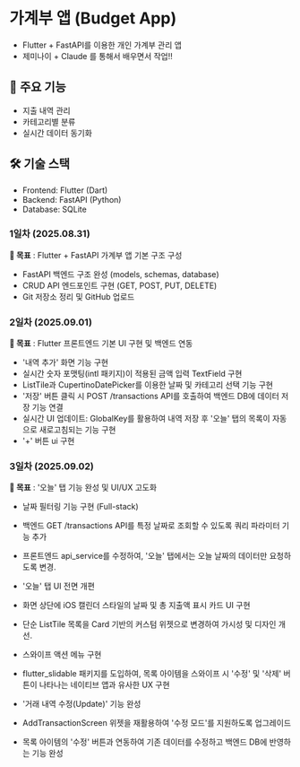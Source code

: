 # 가계부 앱 (Budget App)
- Flutter + FastAPI를 이용한 개인 가계부 관리 앱
- 제미나이 + Claude 를 통해서 배우면서 작업!!

## 📱 주요 기능
- 지출 내역 관리
- 카테고리별 분류
- 실시간 데이터 동기화

## 🛠 기술 스택
- Frontend: Flutter (Dart)
- Backend: FastAPI (Python)
- Database: SQLite

### 1일차 (2025.08.31)
**🎯 목표** : Flutter + FastAPI 가계부 앱 기본 구조 구성
- FastAPI 백엔드 구조 완성 (models, schemas, database)
- CRUD API 엔드포인트 구현 (GET, POST, PUT, DELETE)
- Git 저장소 정리 및 GitHub 업로드

### 2일차 (2025.09.01)
**🎯 목표** : Flutter 프론트엔드 기본 UI 구현 및 백엔드 연동
- '내역 추가' 화면 기능 구현
- 실시간 숫자 포맷팅(intl 패키지)이 적용된 금액 입력 TextField 구현
- ListTile과 CupertinoDatePicker를 이용한 날짜 및 카테고리 선택 기능 구현
- '저장' 버튼 클릭 시 POST /transactions API를 호출하여 백엔드 DB에 데이터 저장 기능 연결
- 실시간 UI 업데이트: GlobalKey를 활용하여 내역 저장 후 '오늘' 탭의 목록이 자동으로 새로고침되는 기능 구현
- '+' 버튼 ui 구현 

### 3일차 (2025.09.02)
**🎯 목표** : '오늘' 탭 기능 완성 및 UI/UX 고도화
- 날짜 필터링 기능 구현 (Full-stack)
- 백엔드 GET /transactions API를 특정 날짜로 조회할 수 있도록 쿼리 파라미터 기능 추가
- 프론트엔드 api_service를 수정하여, '오늘' 탭에서는 오늘 날짜의 데이터만 요청하도록 변경.

- '오늘' 탭 UI 전면 개편
- 화면 상단에 iOS 캘린더 스타일의 날짜 및 총 지출액 표시 카드 UI 구현
- 단순 ListTile 목록을 Card 기반의 커스텀 위젯으로 변경하여 가시성 및 디자인 개선.

- 스와이프 액션 메뉴 구현
- flutter_slidable 패키지를 도입하여, 목록 아이템을 스와이프 시 '수정' 및 '삭제' 버튼이 나타나는 네이티브 앱과 유사한 UX 구현

- '거래 내역 수정(Update)' 기능 완성
- AddTransactionScreen 위젯을 재활용하여 '수정 모드'를 지원하도록 업그레이드
- 목록 아이템의 '수정' 버튼과 연동하여 기존 데이터를 수정하고 백엔드 DB에 반영하는 기능 완성
